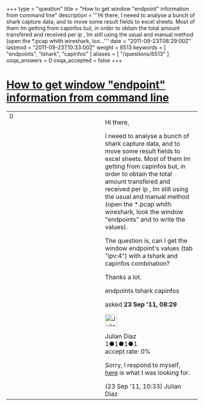 +++
type = "question"
title = "How to get window  &quot;endpoint&quot; information from command line"
description = '''Hi there, I neeed to analyse a bunch of shark capture data, and to move some result fields to excel sheets. Most of them Im getting from capinfos but, in order to obtain the total amount transfered and received per ip , Im still using the usual and manual method (open the *.pcap whith wireshark, loo...'''
date = "2011-09-23T08:29:00Z"
lastmod = "2011-09-23T10:33:00Z"
weight = 6513
keywords = [ "endpoints", "tshark", "capinfos" ]
aliases = [ "/questions/6513" ]
osqa_answers = 0
osqa_accepted = false
+++

<div class="headNormal">

# [How to get window "endpoint" information from command line](/questions/6513/how-to-get-window-endpoint-information-from-command-line)

</div>

<div id="main-body">

<div id="askform">

<table id="question-table" style="width:100%;"><colgroup><col style="width: 50%" /><col style="width: 50%" /></colgroup><tbody><tr class="odd"><td style="width: 30px; vertical-align: top"><div class="vote-buttons"><span id="post-6513-upvote" class="ajax-command post-vote up" rel="nofollow" title="I like this post (click again to cancel)"> </span><div id="post-6513-score" class="post-score" title="current number of votes">0</div><span id="post-6513-downvote" class="ajax-command post-vote down" rel="nofollow" title="I dont like this post (click again to cancel)"> </span> <span id="favorite-mark" class="ajax-command favorite-mark" rel="nofollow" title="mark/unmark this question as favorite (click again to cancel)"> </span><div id="favorite-count" class="favorite-count"></div></div></td><td><div id="item-right"><div class="question-body"><p>Hi there,</p><p>I neeed to analyse a bunch of shark capture data, and to move some result fields to excel sheets. Most of them Im getting from capinfos but, in order to obtain the total amount transfered and received per ip , Im still using the usual and manual method (open the *.pcap whith wireshark, look the window "endpoints" and to write the values).</p><p>The question is, can I get the window endpoint's values (tab "ipv:4") with a tshark and capinfos combination?</p><p>Thanks a lot.</p></div><div id="question-tags" class="tags-container tags"><span class="post-tag tag-link-endpoints" rel="tag" title="see questions tagged &#39;endpoints&#39;">endpoints</span> <span class="post-tag tag-link-tshark" rel="tag" title="see questions tagged &#39;tshark&#39;">tshark</span> <span class="post-tag tag-link-capinfos" rel="tag" title="see questions tagged &#39;capinfos&#39;">capinfos</span></div><div id="question-controls" class="post-controls"></div><div class="post-update-info-container"><div class="post-update-info post-update-info-user"><p>asked <strong>23 Sep '11, 08:29</strong></p><img src="https://secure.gravatar.com/avatar/f5a60c14bfbe79406dc402d1cd539469?s=32&amp;d=identicon&amp;r=g" class="gravatar" width="32" height="32" alt="Julian%20Diaz&#39;s gravatar image" /><p><span>Julian Diaz</span><br />
<span class="score" title="1 reputation points">1</span><span title="1 badges"><span class="badge1">●</span><span class="badgecount">1</span></span><span title="1 badges"><span class="silver">●</span><span class="badgecount">1</span></span><span title="1 badges"><span class="bronze">●</span><span class="badgecount">1</span></span><br />
<span class="accept_rate" title="Rate of the user&#39;s accepted answers">accept rate:</span> <span title="Julian Diaz has no accepted answers">0%</span></p></div></div><div id="comments-container-6513" class="comments-container"><span id="6519"></span><div id="comment-6519" class="comment"><div id="post-6519-score" class="comment-score"></div><div class="comment-text"><p>Sorry, I respond to myself, <a href="http://ask.wireshark.org/questions/4086/capinfos-data-size-of-received-and-sent-packages">here</a> is what I was looking for.</p></div><div id="comment-6519-info" class="comment-info"><span class="comment-age">(23 Sep '11, 10:33)</span> <span class="comment-user userinfo">Julian Diaz</span></div></div></div><div id="comment-tools-6513" class="comment-tools"></div><div class="clear"></div><div id="comment-6513-form-container" class="comment-form-container"></div><div class="clear"></div></div></td></tr></tbody></table>

</div>

</div>

